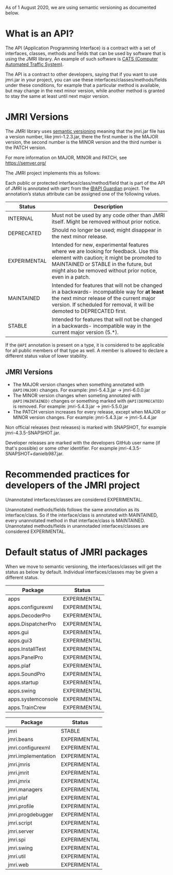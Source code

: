 As of 1 August 2020, we are using semantic versioning as documented below.

# What is an API?

The API (Application Programming Interface) is a contract with a set of interfaces, classes, methods and fields that can be used by software that is using the JMRI library. An example of such software is [CATS (Computer Automated Traffic System)](http://cats4ctc.wikidot.com/).

The API is a contract to other developers, saying that if you want to use jmri.jar in your project, you can use these interfaces/classes/methods/fields under these conditions, for example that a particular method is available, but may change in the next minor version, while another method is granted to stay the same at least until next major version.

# JMRI Versions

The JMRI library uses [semantic versioning](https://semver.org/) meaning that the jmri.jar file has
a version number, like jmri-1.2.3.jar, there the first number is the MAJOR version,
the second number is the MINOR version and the third number is the PATCH version.

For more information on MAJOR, MINOR and PATCH, see https://semver.org/

The JMRI project implements this as follows:

Each public or protected interface/class/method/field that is part of the API of JMRI
is annotated with `@API` from the [@API Guardian](https://github.com/apiguardian-team/apiguardian)
project. The annotation’s status attribute can be assigned one of the following values.

Status | Description
------ | -----------
INTERNAL | Must not be used by any code other than JMRI itself. Might be removed without prior notice.
DEPRECATED | Should no longer be used; might disappear in the next minor release.
EXPERIMENTAL | Intended for new, experimental features where we are looking for feedback. Use this element with caution; it might be promoted to MAINTAINED or STABLE in the future, but might also be removed without prior notice, even in a patch.
MAINTAINED | Intended for features that will not be changed in a backwards- incompatible way for **at least** the next minor release of the current major version. If scheduled for removal, it will be demoted to DEPRECATED first.
STABLE | Intended for features that will not be changed in a backwards- incompatible way in the current major version (5.*).

If the `@API` annotation is present on a type, it is considered to be applicable for all public members of that type as well. A member is allowed to declare a different status value of lower stability.

## JMRI Versions

* The MAJOR version changes when something annotated with `@API(MAJOR)` changes. For example: jmri-5.4.3.jar -> jmri-6.0.0.jar
* The MINOR version changes when someting annotated with `@API(MAINTAINED)` changes or something marked with `@API(DEPRECATED)` is removed. For example: jmri-5.4.3.jar -> jmri-5.5.0.jar
* The PATCH version increases for every release, except when MAJOR or MINOR version changes. For example: jmri-5.4.3.jar -> jmri-5.4.4.jar

Non official releases (test releases) is marked with SNAPSHOT, for example jmri-4.3.5-SNAPSHOT.jar.

Developer releases are marked with the developers GitHub user name (if that's possible) or some other identifier. For example jmri-4.3.5-SNAPSHOT+danielb987.jar.

# Recommended practices for developers of the JMRI project

Unannotated interfaces/classes are considered EXPERIMENTAL.

Unannotated methods/fields follows the same annotation as its interface/class. So if the interface/class is annotated with MAINTAINED, every unannotated method in that interface/class is MAINTAINED. Unannotated methods/fields in unannotaded interfaces/classes are considered EXPERIMENTAL.

# Default status of JMRI packages

When we move to semantic versioning, the interfaces/classes will get the status as below by default. Individual interfaces/classes may be given a different status.

Package | Status
------- | ------
apps | EXPERIMENTAL
apps.configurexml | EXPERIMENTAL
apps.DecoderPro | EXPERIMENTAL
apps.DispatcherPro | EXPERIMENTAL
apps.gui | EXPERIMENTAL
apps.gui3 | EXPERIMENTAL
apps.InstallTest | EXPERIMENTAL
apps.PanelPro | EXPERIMENTAL
apps.plaf | EXPERIMENTAL
apps.SoundPro | EXPERIMENTAL
apps.startup | EXPERIMENTAL
apps.swing | EXPERIMENTAL
apps.systemconsole | EXPERIMENTAL
apps.TrainCrew | EXPERIMENTAL

Package | Status
------- | ------
jmri | STABLE
jmri.beans | EXPERIMENTAL
jmri.configurexml | EXPERIMENTAL
jmri.implementation | EXPERIMENTAL
jmri.jmris | EXPERIMENTAL
jmri.jmrit | EXPERIMENTAL
jmri.jmrix | EXPERIMENTAL
jmri.managers | EXPERIMENTAL
jmri.plaf | EXPERIMENTAL
jmri.profile | EXPERIMENTAL
jmri.progdebugger | EXPERIMENTAL
jmri.script | EXPERIMENTAL
jmri.server | EXPERIMENTAL
jmri.spi | EXPERIMENTAL
jmri.swing | EXPERIMENTAL
jmri.util | EXPERIMENTAL
jmri.web | EXPERIMENTAL
